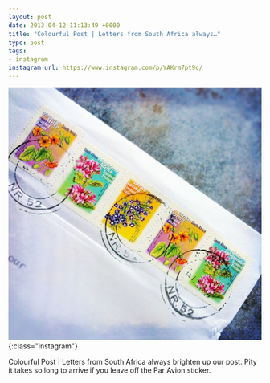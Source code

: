 ```yaml
---
layout: post
date: 2013-04-12 11:13:49 +0000
title: "Colourful Post | Letters from South Africa always…"
type: post
tags:
- instagram
instagram_url: https://www.instagram.com/p/YAKrm7pt9c/
---
```


![Instagram - YAKrm7pt9c](/img/YAKrm7pt9c.jpg){:class="instagram"}

Colourful Post | Letters from South Africa always brighten up our post. Pity it takes so long to arrive if you leave off the Par Avion sticker.
